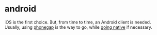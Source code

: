 android
=======

iOS is the first choice. But, from time to time, an Android client is needed. Usually, using [phonegap](DGBLNFCreader) is the way to go, while [going native](AidQRApp) if necessary.
